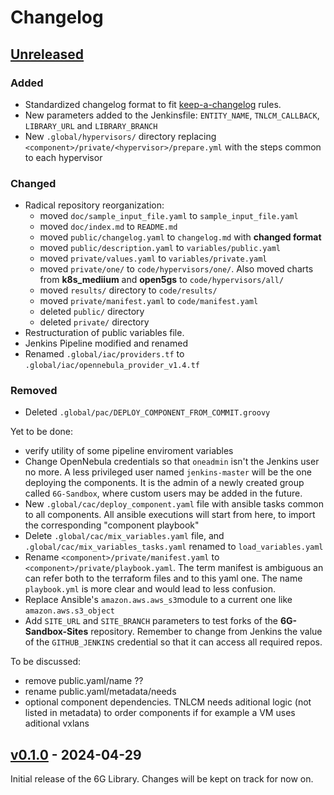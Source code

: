 # Changelog

## [Unreleased]

### Added

- Standardized changelog format to fit [keep-a-changelog](https://github.com/olivierlacan/keep-a-changelog/blob/main/CHANGELOG.md) rules.
- New parameters added to the Jenkinsfile: `ENTITY_NAME`, `TNLCM_CALLBACK`, `LIBRARY_URL` and `LIBRARY_BRANCH`
- New `.global/hypervisors/` directory replacing `<component>/private/<hypervisor>/prepare.yml` with the steps common to each hypervisor

### Changed

- Radical repository reorganization:
    - moved `doc/sample_input_file.yaml` to `sample_input_file.yaml`
    - moved `doc/index.md` to `README.md`
    - moved `public/changelog.yaml` to `changelog.md` with **changed format**
    - moved `public/description.yaml` to `variables/public.yaml`
    - moved `private/values.yaml` to `variables/private.yaml`
    - moved `private/one/` to `code/hypervisors/one/`. Also moved charts from **k8s_mediium** and **open5gs** to `code/hypervisors/all/`
    - moved `results/` directory to `code/results/`
    - moved `private/manifest.yaml` to `code/manifest.yaml`
    - deleted `public/` directory
    - deleted `private/` directory
- Restructuration of public variables file.
- Jenkins Pipeline modified and renamed
- Renamed `.global/iac/providers.tf` to `.global/iac/opennebula_provider_v1.4.tf`


### Removed
- Deleted `.global/pac/DEPLOY_COMPONENT_FROM_COMMIT.groovy`





Yet to be done:
- verify utility of some pipeline enviroment variables
- Change OpenNebula credentials so that `oneadmin` isn't the Jenkins user no more.
A less privileged user named `jenkins-master` will be the one deploying the components.
It is the admin of a newly created group called `6G-Sandbox`, where custom users may be added in the future.
- New `.global/cac/deploy_component.yaml` file with ansible tasks common to all components.
All ansible executions will start from here, to import the corresponding "component playbook"
- Delete `.global/cac/mix_variables.yaml` file, and `.global/cac/mix_variables_tasks.yaml` renamed to `load_variables.yaml`
- Rename `<component>/private/manifest.yaml` to `<component>/private/playbook.yaml`.
The term manifest is ambiguous an can refer both to the terraform files and to this yaml one.
The name `playbook.yml` is more clear and would lead to less confusion.
- Replace Ansible's `amazon.aws.aws_s3`module to a current one like `amazon.aws.s3_object`
- Add `SITE_URL` and `SITE_BRANCH` parameters to test forks of the **6G-Sandbox-Sites** repository. 
Remember to change from Jenkins the value of the `GITHUB_JENKINS` credential so that it can access all required repos.



To be discussed:
- remove public.yaml/name ??
- rename public.yaml/metadata/needs
- optional component dependencies. TNLCM needs aditional logic (not listed in metadata) to order components if for example a VM uses aditional vxlans



## [v0.1.0] - 2024-04-29

Initial release of the 6G Library. Changes will be kept on track for now on.


<!-- Change latest version value at every release -->
[unreleased]: https://github.com/6G-SANDBOX/6G-Library/compare/v0.1.0...HEAD
<!--
Format for next release
[v0.1.1]: https://github.com/6G-SANDBOX/6G-Library/compare/v0.1.0...v0.1.1
-->
[v0.1.0]: https://github.com/6G-SANDBOX/6G-Library/releases/tag/v0.1.0


<!--
FIELDS PER VERSION:

### Added

- New features

### Changed

- Changes in existing functionality

### Deprecated

- Soon-to-be removed features

### Removed

- Removed features

### Fixed

- Bug fixes

### Security

- Vulnerability warnings
-->